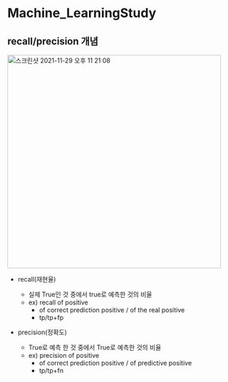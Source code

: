 # Machine_LearningStudy

## recall/precision 개념
 <img width="479" alt="스크린샷 2021-11-29 오후 11 21 08" src="https://user-images.githubusercontent.com/50222603/143884615-1b369b35-34d9-4fff-9fc4-05ad168ff518.png">
  
  * recall(재현율)
    * 실제 True인 것 중에서 true로 예측한 것의 비율
    * ex) recall of positive
      * of correct prediction positive / of the real positive
      * tp/tp+fp

  * precision(정확도)
    * True로 예측 한 것 중에서 True로 예측한 것의 비율
    * ex) precision of positive
      * of correct prediction positive / of predictive positive
      * tp/tp+fn
   
  
